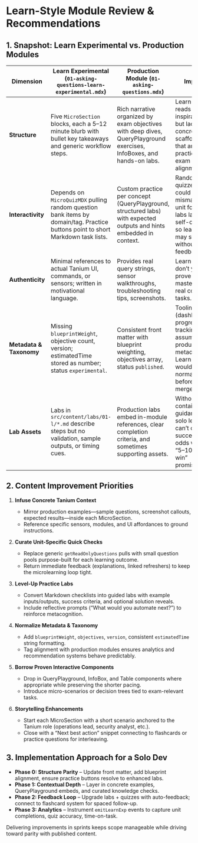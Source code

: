 # Learn-Style Module Review & Recommendations

## 1. Snapshot: Learn Experimental vs. Production Modules

| Dimension | Learn Experimental (`01-asking-questions-learn-experimental.mdx`) | Production Module (`01-asking-questions.mdx`) | Impact |
| --- | --- | --- | --- |
| **Structure** | Five `MicroSection` blocks, each a 5–12 minute blurb with bullet key takeaways and generic workflow steps. | Rich narrative organized by exam objectives with deep dives, QueryPlayground exercises, InfoBoxes, and hands-on labs. | Learn variant reads inspirational but lacks the concrete scaffolding that anchors practice and exam alignment. |
| **Interactivity** | Depends on `MicroQuizMDX` pulling random question bank items by domain/tag. Practice buttons point to short Markdown task lists. | Custom practice per concept (QueryPlayground, structured labs) with expected outputs and hints embedded in context. | Random quizzes could mismatch the unit focus; labs lack self-checks, so learners may stall without feedback. |
| **Authenticity** | Minimal references to actual Tanium UI, commands, or sensors; written in motivational language. | Provides real query strings, sensor walkthroughs, troubleshooting tips, screenshots. | Learn units don’t yet prove mastery of real console tasks. |
| **Metadata & Taxonomy** | Missing `blueprintWeight`, objective count, version; estimatedTime stored as number; status `experimental`. | Consistent front matter with blueprint weighting, objectives array, status `published`. | Tooling (dashboards, progress tracking) assumes production metadata; Learn files would need normalization before merge. |
| **Lab Assets** | Labs in `src/content/labs/01-l/*.md` describe steps but no validation, sample outputs, or timing cues. | Production labs embed in-module references, clear completion criteria, and sometimes supporting assets. | Without self-contained guidance, solo learners can’t confirm success—at odds with the “5–10 minute win” promise. |

## 2. Content Improvement Priorities

1. **Infuse Concrete Tanium Context**
   - Mirror production examples—sample questions, screenshot callouts, expected results—inside each MicroSection.
   - Reference specific sensors, modules, and UI affordances to ground instructions.

2. **Curate Unit-Specific Quick Checks**
   - Replace generic `getReadOnlyQuestions` pulls with small question pools purpose-built for each learning outcome.
   - Return immediate feedback (explanations, linked refreshers) to keep the microlearning loop tight.

3. **Level-Up Practice Labs**
   - Convert Markdown checklists into guided labs with example inputs/outputs, success criteria, and optional solution reveals.
   - Include reflective prompts (“What would you automate next?”) to reinforce metacognition.

4. **Normalize Metadata & Taxonomy**
   - Add `blueprintWeight`, `objectives`, `version`, consistent `estimatedTime` string formatting.
   - Tag alignment with production modules ensures analytics and recommendation systems behave predictably.

5. **Borrow Proven Interactive Components**
   - Drop in QueryPlayground, InfoBox, and Table components where appropriate while preserving the shorter pacing.
   - Introduce micro-scenarios or decision trees tied to exam-relevant tasks.

6. **Storytelling Enhancements**
   - Start each MicroSection with a short scenario anchored to the Tanium role (operations lead, security analyst, etc.).
   - Close with a “Next best action” snippet connecting to flashcards or practice questions for interleaving.

## 3. Implementation Approach for a Solo Dev

- **Phase 0: Structure Parity** – Update front matter, add blueprint alignment, ensure practice buttons resolve to enhanced labs.
- **Phase 1: Contextual Depth** – Layer in concrete examples, QueryPlayground embeds, and curated knowledge checks.
- **Phase 2: Feedback Loop** – Upgrade labs + quizzes with auto-feedback; connect to flashcard system for spaced follow-up.
- **Phase 3: Analytics** – Instrument `emitLearnExp` events to capture unit completions, quiz accuracy, time-on-task.

Delivering improvements in sprints keeps scope manageable while driving toward parity with published content.
